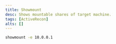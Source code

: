 ```yaml
---
title: Showmount
desc: Shows mountable shares of target machine.
tags: [ActiveRecon]
alts: []
---
```


```sh
showmount -e 10.0.0.1
```